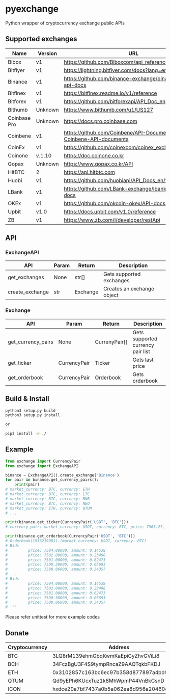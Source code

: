 # pyexchange
Python wrapper of cryptocurrency exchange pubilc APIs

## Supported exchanges
| Name | Version | URL |
|---|---|---|
| Bibox  | v1 | https://github.com/Biboxcom/api_reference/wiki/home_en |
| Bitflyer  | v1 | https://lightning.bitflyer.com/docs?lang=en |
| Binance  | v1 | https://github.com/binance-exchange/binance-official-api-docs |
| Bitfinex  | v1 | https://bitfinex.readme.io/v1/reference |
| Bitforex  | v1 | https://github.com/bitforexapi/API_Doc_en |
| Bithumb  | Unknown | https://www.bithumb.com/u1/US127 |
| Coinbase Pro  | Unknown | https://docs.pro.coinbase.com |
| Coinbene | v1 | https://github.com/Coinbene/API-Documents/wiki/0.0.0-Coinbene-API-documents |
| CoinEx | v1 | https://github.com/coinexcom/coinex_exchange_api/wiki |
| Coinone  | v.1.10 | https://doc.coinone.co.kr |
| Gopax  | Unknown | https://www.gopax.co.kr/API |
| HitBTC  | 2 | https://api.hitbtc.com |
| Huobi  | v1 | https://github.com/huobiapi/API_Docs_en/wiki |
| LBank  | v1 | https://github.com/LBank-exchange/lbank-official-api-docs |
| OKEx  | v1 | https://github.com/okcoin-okex/API-docs-OKEx.com |
| Upbit  | v1.0 | https://docs.upbit.com/v1.0/reference |
| ZB | v1 | https://www.zb.com/i/developer/restApi |

## API
### ExchangeAPI
| API  | Param  | Return | Description |
|---|---|---|--|
| get_exchanges | None | str[] | Gets supported exchanges |
| create_exchange | str | Exchange | Creates an exchange object |

### Exchange
| API  | Param  | Return | Description |
|---|---|---|---|
| get_currency_pairs | None | CurrenyPair[] | Gets supported currency pair list |
| get_ticker | CurrencyPair | Ticker | Gets last price |
| get_orderbook | CurrencyPair | Orderbook | Gets orderbook |

## Build & Install
```bash
python3 setup.py build
python3 setup.py install

or 

pip3 install -e ./
```

## Example
```python
from exchange import CurrencyPair
from exchange import ExchangeAPI

binance = ExchangeAPI().create_exchange('Binance')
for pair in binance.get_currency_pairs():
    print(pair)
# market_currency: BTC, currency: ETH
# market_currency: BTC, currency: LTC
# market_currency: BTC, currency: BNB
# market_currency: BTC, currency: NEO
# market_currency: ETH, currency: QTUM
# ...

print(binance.get_ticker(CurrencyPair('USDT', 'BTC')))
# currency_pair: market_currency: USDT, currency: BTC, price: 7505.27, timestamp: 1533219056

print(binance.get_orderbook(CurrencyPair('USDT', 'BTC')))
# Orderbook(1533219081)-(market_currency: USDT, currency: BTC)
# Bids -
#         price: 7504.00000, amount: 0.14538
#         price: 7502.00000, amount: 0.23498
#         price: 7501.00000, amount: 0.62473
#         price: 7500.38000, amount: 0.05693
#         price: 7500.06000, amount: 0.34357
# ...
# Bids -
#         price: 7504.00000, amount: 0.14538
#         price: 7502.00000, amount: 0.23498
#         price: 7501.00000, amount: 0.62473
#         price: 7500.38000, amount: 0.05693
#         price: 7500.06000, amount: 0.34357
# '''

```
Please refer unittest for more example codes

## Donate
|Cryptocurrency|Address|
|---|---|
|BTC|3LQ8rM139ehmGbqKwmKaEpiCyZhvGViLi8|
|BCH|34FczBgU3F4S9tympRncaZ9AAQTqkbFKDJ|
|ETH|0x3102857c163bc6ec97b358d877897a4bd9fcc556|
|QTUM|Qd9yEPh6KUcxTuz1k8MhWpmP44VnBkCsnD|
|ICON|hxdce20a7bf7437a0b5a062ea8d956a20460da7dc1|
